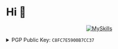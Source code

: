 # Hi 👋

<p align="center">
    <a href="https://skillicons.dev" target="_blank">
        <img src="https://skillicons.dev/icons?i=docker,java,kotlin,spring,cs,go,ts,vue,react" alt="MySkills">
    </a>
</p>

<details>
<summary>PGP Public Key: <code>C8FC7E5900B7CC37</code></summary>
<pre>
-----BEGIN PGP PUBLIC KEY BLOCK-----

mQINBGWsDmoBEAC/16WMkVYLv0tkBVHT8qZgmHoRtvvUzdmLb5vPp5/nuymOpRdM
rbVjmvi4jFHyfbl+R7mntyJG9KoEssFY9aJk3p6UMypYaNl9EHhReyB1CQW8M9Rw
pvxf+hM95jFbws5D7EYnWCtbuDjHduia4Z4i17wEOHgO3W105THbRKYNNMEPu5PT
tiLufrtvabyASfofWUlyFuazWrJGesW6JgVcAentC4PlvQuoTE/k39qvdq7CC3+d
p2988+YgGPvhrDYtMMl+AYhEJUjo73GkO49YNeA5IDaGNDEPShCu0s6+lNS9H7qs
U9C8XbxoEz86JjqKoaestwbdxX3HxP9g511PKBhp2PKCtI1m2pw01PqLc7+9LfND
iA387f1HiddtVtXcAYo8gT+djYOGsIj8xY2QfFqCeUxpfrGiJGeT130z2mVrXs7w
ZtAtGi2fsqhvKw8iVfJGPJcuHh4K/GRfE59k7GaVTTH1stQs3RRqblSeVBqY8vf4
0vwxFHcQqH5s99cPNQ1stNbhb9kis9fhlP9EvJb168F757FvUGmnRVu8iXErJJCe
qQGIPj8oHMEwTJ8oIeo/odi8UCnAlejbIga+YvTV5sq7pGDPA+ZACYyT7tEdth40
hZHtX5hk0brdfXvzlAILFqK1e4nrPc3g7W2Dd56vrHsFyiDqCGpYi26sYwARAQAB
tCNaaWhsdSBXYW5nIDx6aWhsdS53YW5nQG91dGxvb2suY29tPokCVAQTAQgAPhYh
BMzTANjgG8yyn7LZKMj8flkAt8w3BQJlrA5qAhsDBQkDwmcABQsJCAcCBhUKCQgL
AgQWAgMBAh4BAheAAAoJEMj8flkAt8w33z4QAITpEUxNAwK1QuEtZZq6jtV01LM0
1gyYrRkO/8Y2pPGgCmtEil/fjFtV/MSpWUPuEr1JzlwjlC7kmKXlF1iMrjI0VJTK
XB9JDf+IET1Y/locf676eQ9It+TIPR8AyjZjijlXsOSWIF/zvKA4XF3foBz+2NuH
331YDKWKfu3CoK8I9nuyYFVbcr5VfAGgQiBkzBfUb9P9+sMP72roghoWCJldOq8r
25AcPQx8qJOv0L1DRxaPChsIq3fRIoYogWPZjkZs8jCGaEP7SUUE+e1mgeb0gOsh
+Mmuvad9gSrz/zqKeLtx5sD3LbKi8q5efQvLuD4FZrlY6Ox/t1ijIJL82erahkke
Dj+1nUVNLLXwZO+969zOKWOQ0rOAC9qEI/C5izKrJSahlMKBI1Vge9OgPPiJA6kp
9peJKaLZ5/8DcrMv9nWOdt9ITFrOIcftV8rTJi+gVc2Ylf7pUJ8KxCyvEcDhIg1U
cLMivuH+nxHHmPQpaM1a3V2yGNRuxaYqWZy/an4T1k8HK+f9TQvdl32M3v5O5TuD
uaGzQ845P82tp1lM2m9jemxOhqaWYTr3FvoGJgFxYfiPJwuxrywDCBQnJfSgQJz0
mfHIWBmkt/+yXEhq38LDVHubmLSiYt736Ch49R/MrIfCuLP176KH68OZ3ebRLEhC
b8x5sw+bLqDR4sk6uQINBGWsDmoBEACxW6LxllHBOHOVqfZ1ko6xrVi5e8WLA4+f
J+5g2jyCEYgdcmqZP+B5+0glX9tmVDAAAh1HRm6vpH3XuXv3iLT02rVVBCprktMe
7lfWoUx+JR+wMUTjz6nC2NUUTRAnJX05c+SZD29ugUUlBmb1KyoQUyVT15iimyN+
7EMGx5Cq9soCF1U7qR9NFoZXIYuref2UvGSzZXTQLU0hzTGV7BDxSwbq5MxnJ86a
l1lzlKw52vVwhO/QOpaaO2s2AuVMERgz1K2gxAMD/0rVTDNBvYsCnVCyAA5fv2qQ
nYYLwgFpj15Fbz5N6ruvDgQcvbPKpHEeqH3/9u/xaubl4zvACxDgfgQ31EVMGpJI
3ZiAhKKCCzgwmV1jL0xRHZU0ap5wmSCNL7aKT3Ncf42bDYBCwlpNucPpNma5BKLP
2td5BxmgKK5EWlUr4N1bCHIthgjEiooeUyyhem35dbiNTHUOJgHu3vd3UWS/AwyL
yaqgxLGFK7pFM/d9Lw1g+ImSNzWfAXMMje3UnQjRfjRBh1em0TtlDEO18A1pdGPJ
4SKH2h9EOKyqEXbkfgS41frKnrSONDdNRcjiulD8BD5/58dNFlfClzj5BAixQNB6
t9uu7xfR62VHy+GwsPiGtKBuAVokvS18wPGzmq07akAxoQRwOVKodFyu+yiEvwt6
AqOEGG3WRQARAQABiQI8BBgBCAAmFiEEzNMA2OAbzLKfstkoyPx+WQC3zDcFAmWs
DmoCGwwFCQPCZwAACgkQyPx+WQC3zDcxyhAAg/RD/515gJACfhhCe4cyk1pnBlRG
DiLnfcU+Kg7xHmuc6bgx2hTDO+JoiCozTCJR2iVy1xlwUUd/n7rglHRxzb6VupJP
fPKwYtR+f1xjSHXyFD+uJ7pxc4xedUl7I24Fib/YJo/si7T4KszOKlQsVfRZR2/C
YfKUB2tY0AG/uPPGNWfS57Hykd/Qtw8qh12tH9GHgBy2M4uUXlFjsAiZGz4GylTH
egBoIRYe9zB0dPaK8G8CuCA/wvKfcEunTGo1NBFxcyPJBRW5YsoGDwRTizQ6bAKU
7UIFz74u/uWBnnt2qhDN3uq+i6/R6M79BMa1hkLeAwugLKkXL3ehPpJ+I5DonzWv
Ly8V0xhpzqxIxfESxdiHUghACY399GwEfnSoVJZo81zAFundu6u1XQ6lZk39hx8L
a+NwvuvCycNqldYVfrwZXDdxHi3ZdqhHZyP9mIAW3MRC4Ij9hL3dN/2H1j2kbq9K
8S1bvKVWll++PciJATe7tXH5ZkGHBPcgw2xLY6VdltKj1E+ChN4oikLH2G+G1MV/
gLp2s6EqjcsOO50W9lleRkzDJwydrVt+BTHBfSvSVkGyGR8kpdUdhA1lKi7KwAaA
5H0e/F8Aao/myQO/fazImE9dEw5flEo4yiPA3Mx7Bg7VhkXiWgkl2ph1/3w4LFtd
tlccJ9VnUiVY+I4=
=hRBc
-----END PGP PUBLIC KEY BLOCK-----
</pre>
</details>